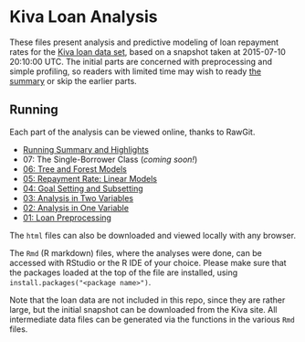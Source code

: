 Kiva Loan Analysis
=================================

These files present analysis and predictive modeling of loan repayment rates for the [Kiva loan data set](http://build.kiva.org/docs/data/snapshots), based on a snapshot taken at 2015-07-10 20:10:00 UTC. The initial parts are concerned with preprocessing and simple profiling, so readers with limited time may wish to ready [the summary](https://cdn.rawgit.com/yourdon/kiva-loans/c92cc58fa86c00be2a9933eb0618a1517527d497/Running_Summary_and_Highlights.html) or skip the earlier parts. 

Running
-------

Each part of the analysis can be viewed online, thanks to RawGit.

* [Running Summary and Highlights](https://cdn.rawgit.com/yourdon/kiva-loans/c92cc58fa86c00be2a9933eb0618a1517527d497/Running_Summary_and_Highlights.html)
* 07: The Single-Borrower Class (_coming soon!_)
* [06: Tree and Forest Models](https://cdn.rawgit.com/yourdon/kiva-loans/c92cc58fa86c00be2a9933eb0618a1517527d497/06-Tree_and_Forest_Models.html)
* [05: Repayment Rate: Linear Models](https://cdn.rawgit.com/yourdon/kiva-loans/c92cc58fa86c00be2a9933eb0618a1517527d497/05-Repayment_Rate_Linear_Models.html)
* [04: Goal Setting and Subsetting](https://cdn.rawgit.com/yourdon/kiva-loans/c92cc58fa86c00be2a9933eb0618a1517527d497/04-Goal_Setting_and_Subsetting.html)
* [03: Analysis in Two Variables](https://cdn.rawgit.com/yourdon/kiva-loans/c92cc58fa86c00be2a9933eb0618a1517527d497/03-Analysis_in_Two_Variables.html)
* [02: Analysis in One Variable](https://cdn.rawgit.com/yourdon/kiva-loans/c92cc58fa86c00be2a9933eb0618a1517527d497/02-Analysis_in_One_Variable.html)
* [01: Loan Preprocessing](https://cdn.rawgit.com/yourdon/kiva-loans/c92cc58fa86c00be2a9933eb0618a1517527d497/01-Loan_Preprocessing.html)

The `html` files can also be downloaded and viewed locally with any browser.

The `Rmd` (R markdown) files, where the analyses were done, can be accessed with RStudio or the R IDE of your choice. Please make sure that the packages loaded at the top of the file are installed, using `install.packages("<package name>")`.

Note that the loan data are not included in this repo, since they are rather large, but the initial snapshot can be downloaded from the Kiva site. All intermediate data files can be generated via the functions in the various `Rmd` files.